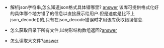 - 解析json字符串,怎么知道json格式具体错哪里? [answer](https://github.com/Seldaek/jsonlint)
该库可提供格式化好的具体哪个地方错了的信息以直接展示给用户.但是速度是比不上json_decode()的,只有在json_decode错误时才用该库获取错误信息.

- 怎么获取目录下所有文件,以树形结构数组返回?[answer](https://stackoverflow.com/questions/952263/deep-recursive-array-of-directory-structure-in-php)

- 怎么读取大文件?[answer](https://stackoverflow.com/a/54704668/8714749)